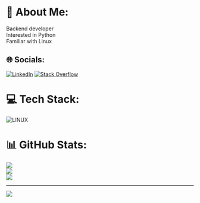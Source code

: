 # 💫 About Me:
Backend developer<br>Interested in Python<br>Familiar with Linux


## 🌐 Socials:
[![LinkedIn](https://img.shields.io/badge/LinkedIn-%230077B5.svg?logo=linkedin&logoColor=white)](https://linkedin.com/in/https://www.linkedin.com/in/amir-kohandani-3a3698277/) [![Stack Overflow](https://img.shields.io/badge/-Stackoverflow-FE7A16?logo=stack-overflow&logoColor=white)](https://stackoverflow.com/users/https://stackoverflow.com/users/21921059/amir-kohandani) 

# 💻 Tech Stack:
![LINUX](https://img.shields.io/badge/Linux-FCC624?style=for-the-badge&logo=linux&logoColor=black)
# 📊 GitHub Stats:
![](https://github-readme-stats.vercel.app/api?username=kohandaniamir&theme=dark&hide_border=false&include_all_commits=true&count_private=true)<br/>
![](https://github-readme-streak-stats.herokuapp.com/?user=kohandaniamir&theme=dark&hide_border=false)<br/>
![](https://github-readme-stats.vercel.app/api/top-langs/?username=kohandaniamir&theme=dark&hide_border=false&include_all_commits=true&count_private=true&layout=compact)

---
[![](https://visitcount.itsvg.in/api?id=kohandaniamir&icon=0&color=0)](https://visitcount.itsvg.in)

<!-- Proudly created with GPRM ( https://gprm.itsvg.in ) -->
